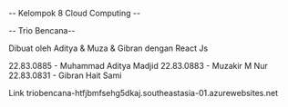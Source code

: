 -- Kelompok 8 Cloud Computing --

-- Trio Bencana-- 

Dibuat oleh Aditya & Muza & Gibran dengan React Js

22.83.0885 - Muhammad Aditya Madjid
22.83.0883 - Muzakir M Nur
22.83.0831 - Gibran Hait Sami

Link
triobencana-htfjbmfsehg5dkaj.southeastasia-01.azurewebsites.net




